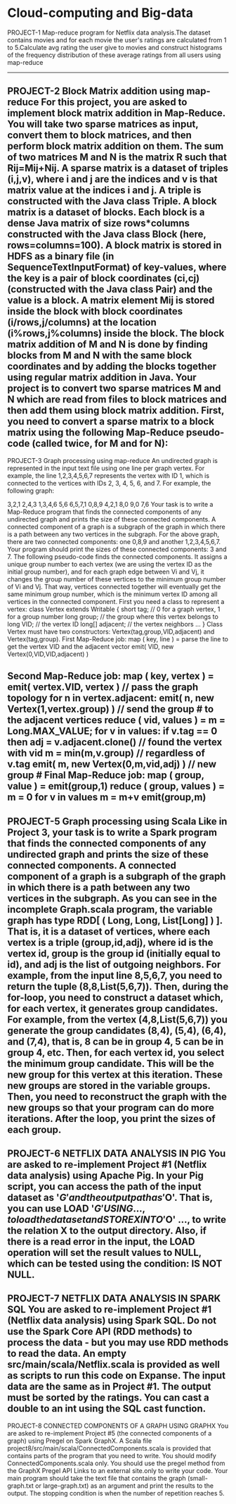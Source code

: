 # Cloud-computing and Big-data
PROJECT-1
Map-reduce program for Netflix data analysis.The dataset contains movies and for each movie the user's ratings are calculated from 1 to 5.Calculate avg rating the user give to movies and construct histograms of the frequency distribution of these average ratings from all users using map-reduce 

------------------------------------------------------------------------------------------------------------------------------------------------
PROJECT-2 Block Matrix addition using map-reduce 
For this project, you are asked to implement block matrix addition in Map-Reduce. You will take two sparse matrices as input, convert them to block matrices, and then perform block matrix addition on them. The sum of two matrices M and N is the matrix R such that Rij=Mij+Nij. A sparse matrix is a dataset of triples (i,j,v), where i and j are the indices and v is that matrix value at the indices i and j. A triple is constructed with the Java class Triple. A block matrix is a dataset of blocks. Each block is a dense Java matrix of size rows*columns constructed with the Java class Block (here, rows=columns=100). A block matrix is stored in HDFS as a binary file (in SequenceTextInputFormat) of key-values, where the key is a pair of block coordinates (ci,cj) (constructed with the Java class Pair) and the value is a block. A matrix element Mij is stored inside the block with block coordinates (i/rows,j/columns) at the location (i%rows,j%columns) inside the block. The block matrix addition of M and N is done by finding blocks from M and N with the same block coordinates and by adding the blocks together using regular matrix addition in Java.
Your project is to convert two sparse matrices M and N which are read from files to block matrices and then add them using block matrix addition. First, you need to convert a sparse matrix to a block matrix using the following Map-Reduce pseudo-code (called twice, for M and for N):
---------------------------------------------------------------------------------------------------------------------------------------------------------

PROJECT-3
Graph processing using map-reduce
An undirected graph is represented in the input text file using one line per graph vertex. For example, the line
1,2,3,4,5,6,7
represents the vertex with ID 1, which is connected to the vertices with IDs 2, 3, 4, 5, 6, and 7. For example, the following graph: 
 
3,2,1
2,4,3
1,3,4,6
5,6
6,5,7,1
0,8,9
4,2,1
8,0
9,0
7,6
Your task is to write a Map-Reduce program that finds the connected components of any undirected graph and prints the size of these connected components. A connected component of a graph is a subgraph of the graph in which there is a path between any two vertices in the subgraph. For the above graph, there are two connected components: one 0,8,9 and another 1,2,3,4,5,6,7. Your program should print the sizes of these connected components: 3 and 7.
The following pseudo-code finds the connected components. It assigns a unique group number to each vertex (we are using the vertex ID as the initial group number), and for each graph edge between Vi and Vj, it changes the group number of these vertices to the minimum group number of Vi and Vj. That way, vertices connected together will eventually get the same minimum group number, which is the minimum vertex ID among all vertices in the connected component. First you need a class to represent a vertex:
class Vertex extends Writable {
  short tag;           // 0 for a graph vertex, 1 for a group number
  long group;          // the group where this vertex belongs to
  long VID;            // the vertex ID
long[] adjacent;     // the vertex neighbors
  ...
}
Class Vertex must have two constructors: Vertex(tag,group,VID,adjacent) and Vertex(tag,group).
First Map-Reduce job:
map ( key, line ) =
  parse the line to get the vertex VID and the adjacent vector
  emit( VID, new Vertex(0,VID,VID,adjacent) )

Second Map-Reduce job:
map ( key, vertex ) =
  emit( vertex.VID, vertex )   // pass the graph topology
  for n in vertex.adjacent:
     emit( n, new Vertex(1,vertex.group) )  // send the group # to the adjacent vertices
reduce ( vid, values ) =
  m = Long.MAX_VALUE;
  for v in values:
     if v.tag == 0
        then adj = v.adjacent.clone()     // found the vertex with vid
     m = min(m,v.group)                   // regardless of v.tag
  emit( m, new Vertex(0,m,vid,adj) )      // new group #
Final Map-Reduce job:
map ( group, value ) =
   emit(group,1)
reduce ( group, values ) =
   m = 0
   for v in values
       m = m+v
   emit(group,m)
-----------------------------------------------------------------------------------------------------------------------------------------------------------

PROJECT-5
Graph processing using Scala
Like in Project 3, your task is to write a Spark program that finds the connected components of any undirected graph and prints the size of these connected components. A connected component of a graph is a subgraph of the graph in which there is a path between any two vertices in the subgraph. As you can see in the incomplete Graph.scala program, the variable graph has type RDD[ ( Long, Long, List[Long] ) ]. That is, it is a dataset of vertices, where each vertex is a triple (group,id,adj), where id is the vertex id, group is the group id (initially equal to id), and adj is the list of outgoing neighbors. For example, from the input line 8,5,6,7, you need to return the tuple (8,8,List(5,6,7)). Then, during the for-loop, you need to construct a dataset which, for each vertex, it generates group candidates. For example, from the vertex (4,8,List(5,6,7)) you generate the group candidates (8,4), (5,4), (6,4), and (7,4), that is, 8 can be in group 4, 5 can be in group 4, etc. Then, for each vertex id, you select the minimum group candidate. This will be the new group for this vertex at this iteration. These new groups are stored in the variable groups. Then, you need to reconstruct the graph with the new groups so that your program can do more iterations. After the loop, you print the sizes of each group.
-----------------------------------------------------------------------------------------------------------------------------------------------------------

PROJECT-6
NETFLIX DATA ANALYSIS IN PIG 
You are asked to re-implement Project #1 (Netflix data analysis) using Apache Pig. In your Pig script, you can access the path of the input dataset as '$G' and the output path as '$O'. That is, you can use LOAD '$G' USING ..., to load the dataset and STORE X INTO '$O' ..., to write the relation X to the output directory. Also, if there is a read error in the input, the LOAD operation will set the result values to NULL, which can be tested using the condition: IS NOT NULL.
----------------------------------------------------------------------------------------------------------------------------------------------------------
PROJECT-7 
NETFLIX DATA ANALYSIS IN SPARK SQL
You are asked to re-implement Project #1 (Netflix data analysis) using Spark SQL. Do not use the Spark Core API (RDD methods) to process the data - but you may use RDD methods to read the data. An empty src/main/scala/Netflix.scala is provided as well as scripts to run this code on Expanse. The input data are the same as in Project #1. The output must be sorted by the ratings. You can cast a double to an int using the SQL cast function.
----------------------------------------------------------------------------------------------------------------------------------------------------------
PROJECT-8
CONNECTED COMPONENTS OF A GRAPH USING GRAPHX
You are asked to re-implement Project #5 (the connected components of a graph) using Pregel on Spark GraphX. A Scala file project8/src/main/scala/ConnectedComponents.scala is provided that contains parts of the program that you need to write. You should modify ConnectedComponents.scala only. You should use the pregel method from the GraphX Pregel API Links to an external site.only to write your code. Your main program should take the text file that contains the graph (small-graph.txt or large-graph.txt) as an argument and print the results to the output. The stopping condition is when the number of repetition reaches 5.
